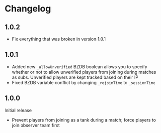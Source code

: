 # Changelog

## 1.0.2

- Fix everything that was broken in version 1.0.1

## 1.0.1

- Added new `_allowUnverified` BZDB boolean allows you to specify whether or not to allow unverified players from joining during matches as subs. Unverified players are kept tracked based on their IP
- Fixed BZDB variable conflict by changing `_rejoinTime` to `_sessionTime`

## 1.0.0

Initial release

- Prevent players from joining as a tank during a match; force players to join observer team first